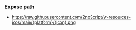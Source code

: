 


### Expose path

- https://raw.githubusercontent.com/2noScript/w-resources-icos/main/{platform}/{icon}.png


